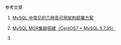 参考文章

1. [MySQL 中常见的几种高可用架构部署方案](https://www.cnblogs.com/ricklz/p/17335755.html)

2. [MySQL MGR集群搭建（CentOS7 + MySQL 5.7.35）](https://www.cnblogs.com/xiaoyaozhe/p/17671323.html)

3. 

   